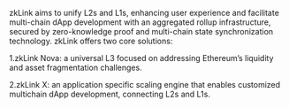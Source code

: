 zkLink aims to unify L2s and L1s, enhancing user experience and facilitate multi-chain dApp development with an aggregated rollup infrastructure, secured by zero-knowledge proof and multi-chain state synchronization technology. zkLink offers two core solutions: 

1.zkLink Nova: a universal L3 focused on addressing Ethereum’s liquidity and asset fragmentation challenges.

2.zkLink X: an application specific scaling engine that enables customized multichain dApp development, connecting L2s and L1s. 
